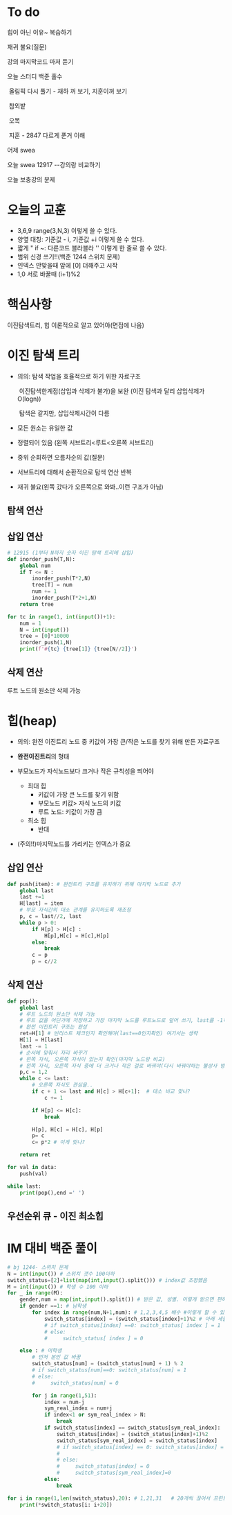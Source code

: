 # To do

힙이 아닌 이유~ 복습하기

재귀 불요(질문)

강의 마지막코드 마저 듣기

오늘 스터디 백준 홀수 

​	올림픽 다시 풀기 - 재하 꺼 보기, 지훈이꺼 보기

​	참외밭

​	오목

​	지훈 - 2847 다르게 푼거 이해



어제  swea

오늘 swea 12917 --강의랑 비교하기

오늘 보충강의 문제



# 오늘의 교훈

* 3,6,9     range(3,N,3) 이렇게 쓸 수 있다. 
* 양옆 대칭: 기준값 - i, 기준값 +i 이렇게 쓸 수 있다.
* 짧게  " if ~: 다른코드 블라블라 '' 이렇게 한 줄로 쓸 수 있다.
* 범위 신경 쓰기!!(백준 1244 스위치 문제)
* 인덱스 안맞을때 앞에 [0] 더해주고 시작
* 1,0 서로 바꿀때 (i+1)%2 

# 핵심사항

이진탐색트리, 힙 이론적으로 알고 있어야(면접에 나옴)



# 이진 탐색 트리 

* 의의: 탐색 작업을 효율적으로 하기 위한 자료구조

  ​			이진탐색한계점(삽입과 삭제가 불가)을 보완 (이진 탐색과 달리 삽입삭제가O(logn))

  ​			탐색은  같지만, 삽입삭제시간이 다름

* 모든 원소는 유일한 값
* 정렬되어 있음 (왼쪽 서브트리<루트<오른쪽 서브트리)
* 중위 순회하면 오름차순의 값(질문)
* 서브트리에 대해서 순환적으로 탐색 연산 반복
* 재귀 불요(왼쪽 갔다가 오른쪽으로 와봐..이런 구조가 아님)

## 탐색 연산

## 삽입 연산

```python
# 12915 (1부터 N까지 숫자 이진 탐색 트리에 삽입)
def inorder_push(T,N): 
    global num
    if T <= N :
        inorder_push(T*2,N)
        tree[T] = num
        num += 1
        inorder_push(T*2+1,N)
    return tree

for tc in range(1, int(input())+1):
    num = 1
    N = int(input())
    tree = [0]*10000
    inorder_push(1,N)
    print(f'#{tc} {tree[1]} {tree[N//2]}')
```





## 삭제 연산

루트 노드의 원소만 삭제 가능









# 힙(heap)

* 의의: 완전 이진트리 노드 중 키값이 가장 큰/작은 노드를 찾기 위해 만든 자료구조
* **완전이진트리**의 형태

* 부모노드가 자식노드보다 크거나 작은 규칙성을 띄어야
  - 최대 힙
    - 키값이 가장 큰 노드를 찾기 위함
    - 부모노드 키값> 자식 노드의 키값
    - 루트 노드: 키값이 가장 큼
  - 최소 힙
    - 반대
* (주의!!)마지막노드를 가리키는 인덱스가 중요

## 삽입 연산

```python
def push(item): # 완전트리 구조를 유지하기 위해 마지막 노드로 추가
    global last
    last +=1
    H[last] = item
    # 부모 자식간의 대소 관계를 유지하도록 재조정
    p, c = last//2, last
    while p > 0:
        if H[p] > H[c] :
            H[p],H[c] = H[c],H[p]
        else:
            break
        c = p
        p = c//2
```



## 삭제 연산

```python
def pop():
    global last
    # 루트 노드의 원소만 삭제 가능
    # 루트 값을 어딘가에 저장하고 가장 마지막 노드를 루트노드로 덮어 쓰기, last를 -1하기
    # 완전 이진트리 구조는 완성
    ret=H[1] # 빈리스트 체크인지 확인해야(last==0인지확인) 여기서는 생략
    H[1] = H[last]
    last -= 1
    # 순서에 맞춰서 자리 바꾸기
    # 왼쪽 자식, 오른쪽 자식이 있는지 확인(마지막 노드랑 비교)
    # 왼쪽 자식, 오른쪽 자식 중에 더 크거나 작은 걸로 바꿔야(다시 바꿔야하는 불상사 방지)
    p,c = 1,2
    while c <= last:
        # 오른쪽 자식도 관심을..
        if c + 1 <= last and H[c] > H[c+1]:  # 대소 비교 맞나?
            c += 1

        if H[p] <= H[c]:
            break

        H[p], H[c] = H[c], H[p]
        p= c
        c= p*2 # 이게 맞나?

    return ret

for val in data:
    push(val)

while last:
    print(pop(),end =' ')
```



## 우선순위 큐 - 이진 최소힙





# IM 대비 백준 풀이

```python
# bj 1244- 스위치 문제
N = int(input()) # 스위치 갯수 100이하
switch_status=[2]+list(map(int,input().split())) # index값 조정했음
M = int(input()) # 학생 수 100 이하
for _ in range(M):
    gender,num = map(int,input().split()) # 받은 값, 성별. 이렇게 받으면 편하다
    if gender ==1: # 남학생
        for index in range(num,N+1,num): # 1,2,3,4,5 배수 #이렇게 할 수 있다!
            switch_status[index] = (switch_status[index]+1)%2 # 아래 세줄을 이렇게 한 줄로 바꿔줄 수 있다.
            # if switch_status[index] ==0: switch_status[ index ] = 1
            # else:
            #     switch_status[ index ] = 0

    else : # 여학생
        # 먼저 본인 값 바꿈
        switch_status[num] = (switch_status[num] + 1) % 2
        # if switch_status[num]==0: switch_status[num] = 1
        # else:
        #     switch_status[num] = 0

        for j in range(1,51): 
            index = num-j
            sym_real_index = num+j
            if index<1 or sym_real_index > N:
                break
            if switch_status[index] == switch_status[sym_real_index]:
                switch_status[index] = (switch_status[index]+1)%2
                switch_status[sym_real_index] = switch_status[index]
                # if switch_status[index] == 0: switch_status[index] = 1; switch_status[sym_real_index]=1
                #
                # else:
                #     switch_status[index] = 0
                #     switch_status[sym_real_index]=0
            else:
                break

for i in range(1,len(switch_status),20): # 1,21,31   # 20개씩 끊어서 프린트 하기
    print(*switch_status[i: i+20])
```
